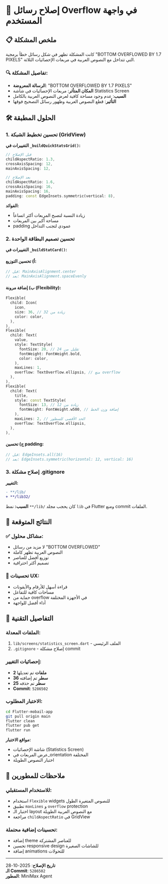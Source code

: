 # 🔧 إصلاح رسائل Overflow في واجهة المستخدم

## 📋 ملخص المشكلة

كانت المشكلة تظهر في شكل رسائل خطأ برمجية "BOTTOM OVERFLOWED BY 1.7 PIXELS" التي تتداخل مع النصوص العربية في مربعات الإحصائيات الثلاثة.

### 🔍 تفاصيل المشكلة:
- **الرسالة المعروضة**: "BOTTOM OVERFLOWED BY 1.7 PIXELS"
- **المكان المتأثر**: مربعات الإحصائيات في شاشة Statistics Screen
- **السبب**: عدم وجود مساحة كافية لعرض النصوص العربية بالكامل
- **التأثير**: قطع النصوص العربية وظهور رسائل التصحيح فوقها

## 🛠️ الحلول المطبقة

### 1. تحسين تخطيط الشبكة (GridView)

**التغييرات في `_buildQuickStatsGrid()`:**

```dart
// قبل الإصلاح
childAspectRatio: 1.3,
crossAxisSpacing: 12,
mainAxisSpacing: 12,

// بعد الإصلاح  
childAspectRatio: 1.6,
crossAxisSpacing: 16,
mainAxisSpacing: 16,
padding: const EdgeInsets.symmetric(vertical: 8),
```

**الفوائد:**
- زيادة النسبة لتصبح المربعات أكثر اتساعاً
- مساحة أكبر بين المربعات
- padding عمودي لتجنب التداخل

### 2. تحسين تصميم البطاقة الواحدة

**التغييرات في `_buildStatCard()`:**

#### أ) تحسين التوزيع:
```dart
// قبل: MainAxisAlignment.center
// بعد: MainAxisAlignment.spaceEvenly
```

#### ب) إضافة مرونة (Flexibility):
```dart
Flexible(
  child: Icon(
    icon,
    size: 36, // زيادة من 32
    color: color,
  ),
),
Flexible(
  child: Text(
    value,
    style: TextStyle(
      fontSize: 20, // تقليل من 24
      fontWeight: FontWeight.bold,
      color: color,
    ),
    maxLines: 1,
    overflow: TextOverflow.ellipsis, // منع overflow
  ),
),
Flexible(
  child: Text(
    title,
    style: const TextStyle(
      fontSize: 13, // زيادة من 12
      fontWeight: FontWeight.w500, // إضافة وزن الخط
    ),
    maxLines: 2, // الحد الأقصى للسطور
    overflow: TextOverflow.ellipsis,
  ),
),
```

#### ج) تحسين padding:
```dart
// قبل: EdgeInsets.all(16)
// بعد: EdgeInsets.symmetric(horizontal: 12, vertical: 16)
```

### 3. إصلاح مشكلة .gitignore

**التغيير:**
```diff
- **/lib/
+ **/lib32/
```

**السبب:** نمط `**/lib/` كان يحجب مجلد `lib` في Flutter ومنع commit الملفات.

## 🎯 النتائج المتوقعة

### ✅ مشاكل محلول:
- لا مزيد من رسائل "BOTTOM OVERFLOWED"
- النصوص العربية تظهر كاملة
- توزيع أفضل للعناصر
- تصميم أكثر احترافية

### 📱 تحسينات UX:
- قراءة أسهل للأرقام والأيقونات
- مساحات كافية للتفاعل
- حماية من overflow في الأجهزة المختلفة
- أداء أفضل للواجهة

## 🔧 التفاصيل التقنية

### الملفات المعدلة:
1. `lib/screens/statistics_screen.dart` - الملف الرئيسي
2. `.gitignore` - إصلاح مشكلة commit

### إحصائيات التغيير:
- **2 ملفات** تم تعديلها
- **36 سطر** تم إضافته
- **25 سطر** تم حذفه
- **Commit**: `5286502`

### الاختبار المطلوب:
```bash
cd Flutter-mobail-app
git pull origin main
flutter clean
flutter pub get  
flutter run
```

**مواقع الاختبار:**
- شاشة الإحصائيات (Statistics Screen)
- عرض المربعات في_orientation المختلفة
- اختبار النصوص الطويلة

## 📝 ملاحظات للمطورين

### للاستخدام المستقبلي:
- استخدام `Flexible` widgets للنصوص المتغيرة الطول
- تطبيق `maxLines` و `overflow` protection
- اختبار الـ layout مع النصوص العربية الطويلة
- مراجعة `childAspectRatio` في GridView

### تحسينات إضافية محتملة:
- إضافة theme للعناصر المشتركة
- تحسين responsive design للشاشات الصغيرة
- إضافة animations للتحولات

---

**تاريخ الإصلاح**: 2025-10-28  
**الـ Commit**: `5286502`  
**المطور**: MiniMax Agent
